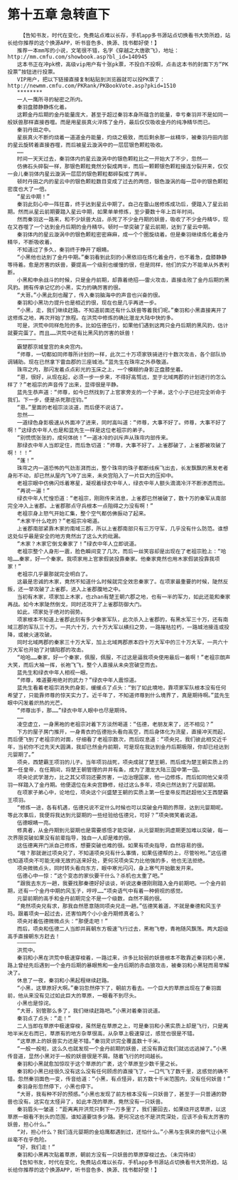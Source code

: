 # 第十五章 急转直下
        【告知书友，时代在变化，免费站点难以长存，手机app多书源站点切换看书大势所趋，站长给你推荐的这个换源APP，听书音色多、换源、找书都好使！】
       推荐一本mm写的小说，文笔很不错，名字《穿越之大唐歌飞》，地址：http://mm.cmfu.com/showbook.asp?bl_id=140945
       这本书正在冲pk榜，高级vip用户有十张pk票，不投白不投啊，点击这本书的封面下方“PK投票”按钮进行投票。
       VIP用户，把以下链接直接复制粘贴到浏览器就可以投PK票了：http://newmm.cmfu.com/PKRank/PKBookVote.asp?pkid=1510
       ********
       一人一鹰所寻的秘密之所内。
       秦羽盘膝静静炼化着。
       这颗金丹后期的金丹能量庞大，甚至于超过秦羽本身所蕴含的能量，幸亏秦羽并不是如同一般妖兽那样直接吞噬。而是用星辰真火淬炼了金丹，最后仅仅吸收金丹的纯净精华而已。
       秦羽丹田之中。
       星辰真火不断灼烧着一道道金丹能量，灼烧之极致，而后剩余那一丝精华，被秦羽丹田内部的星云旋转着直接吞噬，而后被星云漩涡中的一层层银色颗粒吸收。
       ……
       时间一天天过去，秦羽体内的星云漩涡中的银色颗粒比之一开始大了不少，忽然——
       仿佛石头碎裂一样，那银色颗粒竟然分裂成两半，而后一颗颗银色颗粒接连分裂开来，仅仅一会儿秦羽体内星云漩涡一层层的银色颗粒都碎裂成了两半。
       顿时丹田之内的星云中的银色颗粒数目变成了过去的两倍，银色漩涡的每一层中的银色颗粒密度也大了一倍。
       “星云中期！”
       秦羽此刻心中一阵狂喜，终于达到星云中期了。自己在雷山居修炼成功后，便踏入了星云前期。然而从星云前期要踏入星云中期，如果单单修炼，至少要数十年上百年时间。
       然而秦羽这一路来，和不少妖兽大战，杀死了不少金丹期的妖兽，吸收了不少金丹精华，现在又吞噬了一个达到金丹后期的金丹精华。顿时一举突破了星云前期，达到了星云中期。
       秦羽体内的星云漩涡中的银色颗粒密密麻麻，成一个个圈旋绕着。但是秦羽继续炼化着金丹精华，不断吸收着。
       不知道过了多久，秦羽终于睁开了眼睛。
       “小黑他也达到了金丹中期。”秦羽看到此刻的小黑依旧在炼化着金丹，也不着急，盘膝静静等待着。愈是厉害的妖兽，要提高一个级别也缓慢的很，但是同样，他们的实力不能单从外表判断。
       小黑和申余战斗的时候，只是金丹前期，却靠着绝招——雷火攻击，直接击败了金丹后期的黑风豹。拥有传承记忆的小黑，实力的确厉害的很。
       “大哥。”小黑此刻也醒了，传入秦羽脑海中的声音也兴奋的很。
       秦羽和小黑功力提升也是相近的很，现在也是几乎再进一步。
       “小黑，走，我们继续赶路。不知道前面还有什么妖兽等着我们呢。”秦羽和小黑直接离开了这修炼之地，再次开始了旅程。在洪荒中修炼的确比潜龙大陆中快的多。
       可是，洪荒中同样危险的多。比如伍德伍行，如果他们遇到这两只金丹后期的黑风豹，估计就要完蛋了。而且……洪荒中还有比黑风豹厉害的妖兽！
       ——————
       霸楚郡京城皇宫的未央宫内。
       “师尊，一切都如同师尊所计划的一样，此次二十万项家铁骑进行十数次攻击，各个部队协调辅助。现在已然拿下雷血郡的三座城池。”蓝先生在珠帘之外恭敬道。
       珠帘之内，那闪发着点点彩光的玉床之上，一个模糊的身影正盘膝坐着。
       “恩，很好，从现在起，必须一步一步来，不得好高骛远，至于北域两郡的计划进行的怎么样了？”老祖宗的声音传了出来，显得很是平静。
       蓝先生恭声道：“师尊，如今已然找到了上官家旁支的一个子弟，这个小子已经完全听命于我们。下一步，便是杀死那庄钧。”
       “恩。”里面的老祖宗淡淡道，而后便不说话了。
       忽然——
       一道绿色身影极速从外面冲了进来，同时高叫道：“师尊，大事不好了。师尊，大事不好了啊！”这绿衣中年人也是和蓝先生一样是这位老祖宗的弟子。
       “别慌慌张张的，成何体统！”一道冰冷的训斥声从珠帘内部传来。
       那绿衣中年人当即定住，而后急切道：“师尊，大事不好了。上雀郡破了，上雀郡被攻破了啊！！！”
       “蓬！”
       珠帘之内一道恐怖的气劲澎湃而出，整个珠帘的珠子都断线疾飞出去，长发飘飘的黑发老者身形不动，却已然从屋内飞冲了出来，未央宫陷入了一片巨大的压抑中。
       老祖宗眼中仿佛闪烁着寒星，凝视着绿衣中年人，绿衣中年人额头滴滴冷汗不断渗透而出。
       “再说一遍！”
       绿衣中年人忙惶恐道：“老祖宗，刚刚传来消息，上雀郡已然被破了，数十万的秦军从南部完全冲入上雀郡。上雀郡那点守兵根本一点阻碍之力没有啊！”
       老祖宗身上怒气开始汇集，整个空气都仿佛振动了起来。
       “木家干什么吃的？”老祖宗冷喝道。
       上雀郡南部紧靠木家的南域三郡，所以上雀郡南部只有三万守军，几乎没有什么防范。谁想这处似乎最是安全的地方竟然出了这么大的纰漏。
       “木家？木家它倒戈秦家了！”绿衣中年人立即说道。
       老祖宗整个人身形一震，脸色瞬间变了几次，而后一丝笑容却是出现在了老祖宗脸上：“哈哈……秦家，好一个秦家。我项家用上官家假装投靠秦家。他秦家竟然也用木家假装投靠我项家！”
       老祖宗几乎霎那就完全明白了。
       这最是忠诚的木家，竟然不知道什么时候就完全效忠秦家了。在项家最重要的时候，陡然反叛，还一举攻破了上雀郡，进入上雀郡腹地之中。
       当初有木家，项家加上木家，也zhan有楚王朝六郡之地，也有一半的军力，如此还能和秦家再战。如今木家陡然倒戈，同时还攻开了上雀郡防御大门。
       如此，项家处于绝对的弱势。
       项家根本不知道上雀郡此刻有多少秦家军队，此次杀入上雀郡的，有黑水军三十万，还有南域三郡的军队三十万。一共六十万，六十万大军以横扫之势，一路摧枯拉朽，一路城池接连或投降，或被火速攻破。
       同时北域两郡的秦家三十万大军，加上北域两郡原本四十万大军中的三十万大军，一共六十万大军也开始了对镇阳郡的攻击。
       “哈哈……秦家，好一个秦家，佩服，佩服，不过这是逼我项央使用最后一着啊！”老祖宗朗声大笑，而后大袖一挥，长袍飞飞，整个人直接从未央宫破空而去。
       蓝先生和绿衣中年人相视一眼。
       “师尊，难道要用绝对的武力？”绿衣中年人震惊道。
       蓝先生看着老祖宗消失的身影，缓缓点了点头：“到了如此境地，靠项家军队根本没有任何希望了，只能靠师尊的惊天实力了。近千年了，不知道师尊到什么境界了，真是期待啊。”蓝先生眼中闪发着炽热的光芒。
       “师尊出手，那……”绿衣中年人眼中也尽是期待。
       ……
       凌空虚立，一身黑袍的老祖宗对着下方淡然喝道：“伍德，老朋友来了，还不相见？”
       下方的屋子房门推开，一身青衣的伍德抬头看向高空，而后身体化为流星，直接冲天而起，而后便飞到了老祖宗的对面，仔细看了老祖宗数次，而后叹息道：“项央兄，我们彼此相交近千年，当初你不过先天大圆满，我却已然金丹前期，可是现在我达到金丹后期极限，你却已经达到元婴期了。”
       项央，西楚霸王项羽的儿子。当年项羽战死，项央成就了楚王朝，而后成为楚王朝实质上的第一任皇帝，在任期间，将楚王朝管理的井井有条，成为了潜龙大陆三国中第一国。
       项央论武学潜力，比之其父项羽还要厉害，一边治理国家，他一边修炼，而后如同他父亲项羽一样踏入了金丹期。他便退位在未央宫静修，经过这么多年，项央已然达到了元婴前期。
       在项家子弟心中，论地位，项央这个兴盛楚王朝的实质上第一任皇帝反而赶超他父王西楚霸王项羽。
       “修炼一途，各有机遇，伍德兄说不定什么时候也可以突破金丹期的界限，达到元婴期呢。等此次事后，我便将我达到元婴期的一些经验给伍德兄，可好？”项央微笑着说道。
       伍德眼睛一亮。
       修真者，从金丹期到元婴期也是需要感悟才能突破，从元婴期到洞虚期更加难以突破，每一次界限突破如果没有前辈指导，独自一人却是难的很。
       这伍德离开门派自己修炼，想要突破也难的很。如果有项央指导，自然容易的很。
       “哦？那就谢过项央兄了，不知道项央兄有什么事情，如果伍德帮的上，尽管吩咐。”这伍德也知道项央不可能无缘无故的送来好处，更何况项央实力比他强的多，他也无法拒绝。
       项央微微点头，同时转头看向东方，眼中寒光闪闪，身上寒气开始散发开来。
       伍德心中一惊：“这个变态的家伙要干什么？杀机也太重了吧。”
       “跟我去东方一趟，我要找那秦德好好谈谈，听说这秦德刚刚踏入金丹前期吧。一个金丹前期，还有一个金丹中期的风玉子，哼哼……“项央语气中有着一种俯视的感觉。
       元婴前期的高手和金丹前期完全不是一个级数，自然不屑的很。
       “竟然项央兄有求，那我自然愿意随同项央兄走一趟。”伍德笑着道，不就是秦德和风玉子吗。跟着项央一起过去，还害怕两个小小金丹期修真者么？
       项央对着伍德微微点头：“那便走吧！”
       而后，项央和伍德二人当即并肩朝东方极速飞行过去，黑袍飞卷，青袍随风飘荡。两大超级高手直接朝东方赶去！
       ——————
       洪荒中。
       秦羽和小黑在洪荒中极速穿梭着，一路过来，许多比较弱的妖兽根本不敢靠近秦羽和小黑，路上曾经先后遇到一个金丹后期的暴眼熊和一金丹后期的赤血狼攻击，被秦羽和小黑轻而易举解决了。
       休息了一夜，秦羽和小黑起程继续赶路。
       “小黑，这草原好大啊。”秦羽忽然停下了，朝前方看去。一个巨大的草原出现在了秦羽面前，他从来没有见过如此巨大的草原，一眼看不到尽头。
       小黑也是惊诧。
       “大哥，别管那么多了，我们继续赶路吧。”小黑对着秦羽说道。
       秦羽点了点头：“走！”
       二人当即在草原中极速穿梭，虽然是在草原之上，可是秦羽和小黑实质上却是飞行，只是离地半米左右而已，草原有的地方杂草很高，从杂草上极速穿过，感觉也很是不错。
       “这草原上的妖兽实力还是不错。”秦羽灵识完全覆盖数十千米。
       “一般一般啦，这么久也就发现一个金丹前期的妖兽，还没有靠近我们就远远逃掉了。”小黑传音道，显然小黑对于一般的妖兽很是不屑。随着飞行的时间越长。
       秦羽和小黑就愈加惊叹于这个草原的广袤，这个草原至少数千里之长。
       秦羽和小黑已经很久没有这么没有任何顾虑的直接飞了，一口气飞了数千里，这感觉的确不错。忽然秦羽面色一变，传音给道：“小黑，有点怪异，前方数十千米范围内，没有任何妖兽！”
       秦羽身形忽然停下，小黑也停下。
       “大哥，我有种不好的预感。”小黑也发现了前方根本没有一只妖兽了，甚至于一只普通的野兽也没有。这实在太怪异了，如此丰茂的草原，竟然没有一只妖兽。
       秦羽眉头一皱道：“距离离开洪荒只剩下一万多里了，我们要回去，如果绕开这草原，以这草原一眼看不到头的范围，谁知道要饶多少路。更何况这也不是洪荒深处，应该不会有太厉害的妖兽，担心什么。”
       “对，担心什么？我们连元婴期的金焰鹰都遇到过，还怕什么。”小黑与生俱来的傲气让小黑丝毫不在乎危险。
       “好，我们走！”
       秦羽和小黑再次贴着草原，朝前方没有一只妖兽的草原穿梭过去。（未完待续）
       【告知书友，时代在变化，免费站点难以长存，手机app多书源站点切换看书大势所趋，站长给你推荐的这个换源APP，听书音色多、换源、找书都好使！】